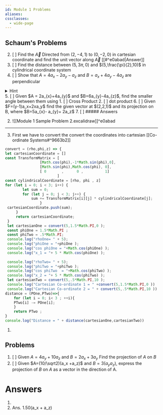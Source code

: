 ```yaml
---
id: Module 1 Problems
aliases: 
cssclasses:
  - wide-page
---
```


## Schaum's Problems

2. [ ] Find the $\overrightarrow A$ Directed from $(2,-4,1)$ to $(0,-2,0)$ in cartesian coordinate and find the unit vector along $\overrightarrow A$ [[#^e0abad|Answer]]
3. [ ] Find the distance between $(5,3\pi,0)$ and $(5,\frac{\pi}{2},10)$ in cylindrical coordinate system
4. [ ] Show that $A=4a_{x} - 2a_{y}-a_z$ and $B=a_{x}+ 4a_{y} -4a_{z}$ are perpendicular 
<details><summary>Hint</summary>
The dot product will be zero if two vectors are perpendicular
</details>
5. [ ] Given $A = 2a_{x}+4a_{y}$ and $B=6a_{y}-4a_{z}$, find the smaller angle between them using 
	1. [ ] Cross Product 
	2. [ ] dot product 
6. [ ] Given $F=(y-1)a_x+2xa_y$ find the given vector at $(2,2,1)$ and its projection on B, where $B=5a_{x}- a_{y}+ 2a_z$
7. [ ] 
##### Answers

2.  ![[Module 1 Sample Problem 2.excalidraw]]^e0abad

---

3. First we have to convert the convert the coordinates into cartesian
   [[Co-ordinate Systems#^9663b2]]

```js
convert = (rho,phi,z) => {
let cartesianCoordinate = []
const TransformMatrix = [
				[Math.cos(phi),-1*Math.sin(phi),0],
				[Math.sin(phi),Math.cos(phi), 0],
				[ 0       ,      0 ,          1]
						]
const cylindricalCoordinate = [rho, phi , z]
for (let i = 0; i < 3; i++) {
		let sum = 0;
		for (let j = 0; j < 3; j++) {
			sum += TransformMatrix[i][j] * cylindricalCoordinate[j]; 
				} 
 cartesianCoordinate.push(sum); 
	 }
	 return cartesianCoordinate;
 }
 let cartesianOne = convert(5,1.5*Math.PI,0 );
 const phiOne = 1.5*Math.PI ;
 const phiTwo = .5*Math.PI;
 console.log("rhoOne= " + 5);
 console.log("phiOne = "+phiOne );
 console.log("cos phiOne = "+Math.cos(phiOne) );
 console.log("x_1 = "+ 5 * Math.cos(phiOne) );
 
 console.log("rhoTwo= " + 5);
 console.log("phiTwo = "+phiTwo );
 console.log("cos phiTwo  = "+Math.cos(phiTwo) );
 console.log("x_2 = "+ 5 * Math.cos(phiTwo) );
 let cartesianTwo = convert(5,.5*Math.PI,10 ); 
 console.log("Cartesian Co-ordinate 1 = " +convert(5,1.5*Math.PI,0 ))
 console.log("Cartesian Co-ordinate 2 = " + convert(5,.5*Math.PI,10 ))
distance = (POne,PTwo)=>{
	for (let i = 0; i< 3 ; ++i){
	PTwo[i] -= POne[i];
	}
	return PTwo ;
}
console.log("Distance = " + distance(cartesianOne,cartesianTwo))

```

1.

## Problems

1. [ ] Given $A = 4a_{y}+ 10a_z$ and $B=2a_{x} + 3a_{y}$ Find the projection of $A$ on $B$
2. [ ] Given $A=(10/\sqrt2)(a_x +a_z)$ and $B=3(a_y a_z)$, express the projection of $B$ on $A$ as a vector in the direction of A.

# Answers

1.
2. Ans. 1.50(a_x + a_z)
